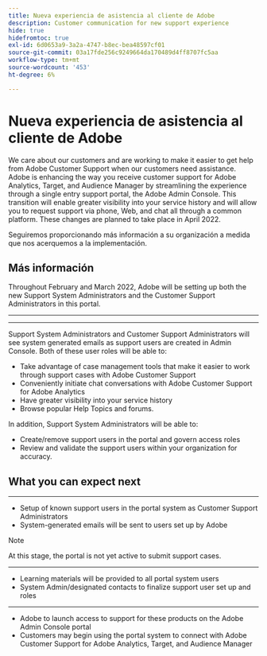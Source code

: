 ```yaml
---
title: Nueva experiencia de asistencia al cliente de Adobe
description: Customer communication for new support experience
hide: true
hidefromtoc: true
exl-id: 6d0653a9-3a2a-4747-b8ec-bea48597cf01
source-git-commit: 03a17fde256c9249664da170489d4ff8707fc5aa
workflow-type: tm+mt
source-wordcount: '453'
ht-degree: 6%

---
```


# Nueva experiencia de asistencia al cliente de Adobe

We care about our customers and are working to make it easier to get help from Adobe Customer Support when our customers need assistance. Adobe is enhancing the way you receive customer support for Adobe Analytics, Target, and Audience Manager by streamlining the experience through a single entry support portal, the Adobe Admin Console. This transition will enable greater visibility into your service history and will allow you to request support via phone, Web, and chat all through a common platform. These changes are planned to take place in April 2022.

Seguiremos proporcionando más información a su organización a medida que nos acerquemos a la implementación.

## Más información

Throughout February and March 2022, Adobe will be setting up both the new Support System Administrators and the Customer Support Administrators in this portal.

* ****
* ****

Support System Administrators and Customer Support Administrators will see system generated emails as support users are created in Admin Console. Both of these user roles will be able to:

* Take advantage of case management tools that make it easier to work through support cases with Adobe Customer Support
* Conveniently initiate chat conversations with Adobe Customer Support for Adobe Analytics
* Have greater visibility into your service history
* Browse popular Help Topics and forums.

In addition, Support System Administrators will be able to:

* Create/remove support users in the portal and govern access roles
* Review and validate the support users within your organization for accuracy. [](https://helpx.adobe.com/enterprise/using/users.html)[](https://helpx.adobe.com/enterprise/using/accounts.html)

## What you can expect next

****

* Setup of known support users in the portal system as Customer Support Administrators
* System-generated emails will be sent to users set up by Adobe

>[!NOTE]
>
>At this stage, the portal is not yet active to submit support cases.

****

* Learning materials will be provided to all portal system users
* System Admin/designated contacts to finalize support user set up and roles

****

* Adobe to launch access to support for these products on the Adobe Admin Console portal
* Customers may begin using the portal system to connect with Adobe Customer Support for Adobe Analytics, Target, and Audience Manager
